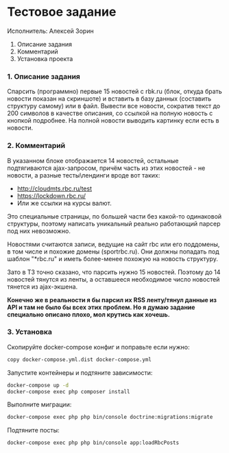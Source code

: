 # Тестовое задание 

Исполнитель: Алексей Зорин

1. Описание задания
2. Комментарий
3. Установка проекта

### 1. Описание задания
Спарсить (программно) первые 15 новостей с rbk.ru (блок, откуда брать новости показан на скриншоте) и вставить в базу данных (составить структуру самому) или в файл. Вывести все новости, сократив текст до 200 символов в качестве описания, со ссылкой на полную новость с кнопкой подробнее. На полной новости выводить картинку если есть в новости.

### 2. Комментарий
В указанном блоке отображается 14 новостей, остальные подтягиваются ajax-запросом, 
причём часть из этих новостей - не новости,
а разные тесты\лендинги вроде вот таких: 
 - http://cloudmts.rbc.ru/test
 - https://lockdown.rbc.ru/
 - Или же ссылки на курсы валют.

Это специальные страницы, по большей части без какой-то одинаковой структуры, поэтому написать уникальный реально работающий парсер под них невозможно.

Новостями считаются записи, ведущие на сайт rbc или его поддомены, в том числе и похожие домены (sportrbc.ru). Они должны попадать под шаблон "*rbc.ru" и иметь более-менее похожую на новость структуру.

Зато в ТЗ точно сказано, что парсить нужно 15 новостей. Поэтому до 14 новостей тянутся из ленты, а оставшееся необходимое число новостей тянется из ajax-экшена.

**Конечно же в реальности я бы парсил их RSS ленту/тянул данные из API и там не было бы всех этих проблем.
Но я думаю задание специально описано плохо, мол крутись как хочешь.**

### 3. Установка

Скопируйте docker-compose конфиг и поправьте если нужно:
```bash
copy docker-compose.yml.dist docker-compose.yml
```

Запустите контейнеры и подтяните зависимости:
```bash
docker-compose up -d
docker-compose exec php composer install
```

Выполните миграции:
```bash
docker-compose exec php php bin/console doctrine:migrations:migrate
```

Подтяните посты:
```bash
docker-compose exec php php bin/console app:loadRbcPosts
```

